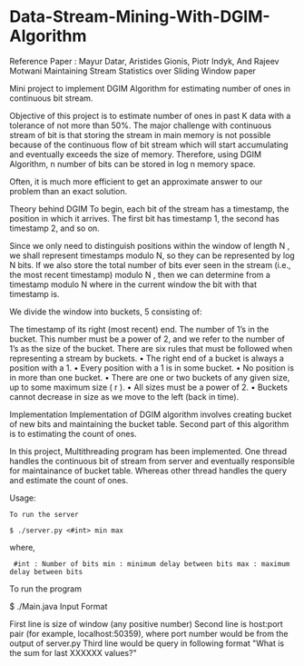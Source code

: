 # Data-Stream-Mining-With-DGIM-Algorithm

Reference Paper : Mayur Datar, Aristides Gionis, Piotr Indyk, And Rajeev Motwani Maintaining Stream Statistics over Sliding Window paper

Mini project to implement DGIM Algorithm for estimating number of ones in continuous bit stream.

Objective of this project is to estimate number of ones in past K data with a tolerance of not more than 50%. The major challenge with continuous stream of bit is that storing the stream in main memory is not possible because of the continuous flow of bit stream which will start accumulating and eventually exceeds the size of memory. Therefore, using DGIM Algorithm, n number of bits can be stored in log n memory space.

Often, it is much more efficient to get an approximate answer to our problem than an exact solution.

Theory behind DGIM
To begin, each bit of the stream has a timestamp, the position in which it arrives. The first bit has timestamp 1, the second has timestamp 2, and so on.

Since we only need to distinguish positions within the window of length N , we shall represent timestamps modulo N, so they can be represented by log N bits. If we also store the total number of bits ever seen in the stream (i.e., the most recent timestamp) modulo N , then we can determine from a timestamp modulo N where in the current window the bit with that timestamp is.

We divide the window into buckets, 5 consisting of:

The timestamp of its right (most recent) end.
The number of 1’s in the bucket. This number must be a power of 2, and we refer to the number of 1’s as the size of the bucket.
There are six rules that must be followed when representing a stream by buckets. • The right end of a bucket is always a position with a 1. • Every position with a 1 is in some bucket. • No position is in more than one bucket. • There are one or two buckets of any given size, up to some maximum size ( r ). • All sizes must be a power of 2. • Buckets cannot decrease in size as we move to the left (back in time).

Implementation
Implementation of DGIM algorithm involves creating bucket of new bits and maintaining the bucket table. Second part of this algorithm is to estimating the count of ones.

In this project, Multithreading program has been implemented. One thread handles the continuous bit of stream from server and eventually responsible for maintainance of bucket table. Whereas other thread handles the query and estimate the count of ones.

Usage:
        
    To run the server

    $ ./server.py <#int> min max

where,

     #int : Number of bits min : minimum delay between bits max : maximum delay between bits

To run the program

$ ./Main.java
Input Format

First line is size of window (any positive number)
Second line is host:port pair (for example, localhost:50359), where port number would be from the output of server.py 
Third line would be query in following format "What is the sum for last XXXXXX values?"
